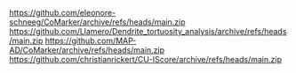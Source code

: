 https://github.com/eleonore-schneeg/CoMarker/archive/refs/heads/main.zip
https://github.com/Llamero/Dendrite_tortuosity_analysis/archive/refs/heads/main.zip
https://github.com/MAP-AD/CoMarker/archive/refs/heads/main.zip
https://github.com/christianrickert/CU-IScore/archive/refs/heads/main.zip
